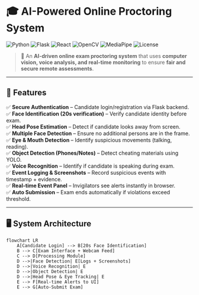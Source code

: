 # 🎓 AI-Powered Online Proctoring System

![Python](https://img.shields.io/badge/Python-3.10+-blue?logo=python)
![Flask](https://img.shields.io/badge/Flask-Backend-black?logo=flask)
![React](https://img.shields.io/badge/React-Frontend-61DAFB?logo=react)
![OpenCV](https://img.shields.io/badge/OpenCV-Computer%20Vision-green?logo=opencv)
![MediaPipe](https://img.shields.io/badge/MediaPipe-Face%20Mesh-orange)
![License](https://img.shields.io/badge/License-MIT-lightgrey)

> 🚀 An **AI-driven online exam proctoring system** that uses **computer vision, voice analysis, and real-time monitoring** to ensure **fair and secure remote assessments**.

---

## 📌 Features

✅ **Secure Authentication** – Candidate login/registration via Flask backend.  
✅ **Face Identification (20s verification)** – Verify candidate identity before exam.  
✅ **Head Pose Estimation** – Detect if candidate looks away from screen.  
✅ **Multiple Face Detection** – Ensure no additional persons are in the frame.  
✅ **Eye & Mouth Detection** – Identify suspicious movements (talking, reading).  
✅ **Object Detection (Phones/Notes)** – Detect cheating materials using YOLO.  
✅ **Voice Recognition** – Identify if candidate is speaking during exam.  
✅ **Event Logging & Screenshots** – Record suspicious events with timestamp + evidence.  
✅ **Real-time Event Panel** – Invigilators see alerts instantly in browser.  
✅ **Auto Submission** – Exam ends automatically if violations exceed threshold.  

---

## 🖥️ System Architecture

```mermaid
flowchart LR
    A[Candidate Login] --> B[20s Face Identification]
    B --> C[Exam Interface + Webcam Feed]
    C --> D[Processing Module]
    D -->|Face Detection| E[Logs + Screenshots]
    D -->|Voice Recognition| E
    D -->|Object Detection| E
    D -->|Head Pose & Eye Tracking| E
    E --> F[Real-time Alerts to UI]
    E --> G[Auto-Submit Exam]


